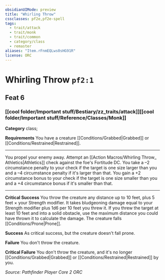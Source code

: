 ```yaml
---
obsidianUIMode: preview
title: "Whirling Throw"
cssclasses: pf2e,pf2e-spell
tags:
  - trait/attack
  - trait/monk
  - trait/common
  - category/class
  - remaster
aliases: "Item.rFnmEQLws0sHG91R"
license: ORC
---
```

# Whirling Throw `pf2:1`
## Feat 6
### [[cool folder/Important stuff/Bestiary/zz_traits/attack]][[cool folder/Important stuff/Reference/Classes/Monk]]

**Category** class; 




**Requirements** You have a creature [[Conditions/Grabbed|Grabbed]] or [[Conditions/Restrained|Restrained]].

* * *

You propel your enemy away. Attempt an [[Action Macros/Whirling Throw_ Athletics|Athletics]] check against the foe's Fortitude DC. You take a –2 circumstance penalty to your check if the target is one size larger than you and a –4 circumstance penalty if it's larger than that. You gain a +2 circumstance bonus to your check if the target is one size smaller than you and a +4 circumstance bonus if it's smaller than that.

* * *

**Critical Success** You throw the creature any distance up to 10 feet, plus 5 feet × your Strength modifier. It takes bludgeoning damage equal to your Strength modifier plus 1d6 per 10 feet you threw it. If you threw the target at least 10 feet and into a solid obstacle, use the maximum distance you could have thrown it to calculate the damage. The creature falls [[Conditions/Prone|Prone]].

**Success** As critical success, but the creature doesn't fall prone.

**Failure** You don't throw the creature.

**Critical Failure** You don't throw the creature, and it's no longer [[Conditions/Grabbed|Grabbed]] or [[Conditions/Restrained|Restrained]] by you.

*Source: Pathfinder Player Core 2*
*ORC*